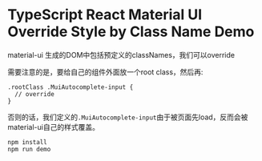 TypeScript React Material UI Override Style by Class Name Demo
===================================

material-ui 生成的DOM中包括预定义的classNames，我们可以override

需要注意的是，要给自己的组件外面放一个root class，然后再:

```
.rootClass .MuiAutocomplete-input {
  // override
}
```

否则的话，我们定义的`.MuiAutocomplete-input`由于被页面先load，反而会被material-ui自己的样式覆盖。

```
npm install
npm run demo
```
